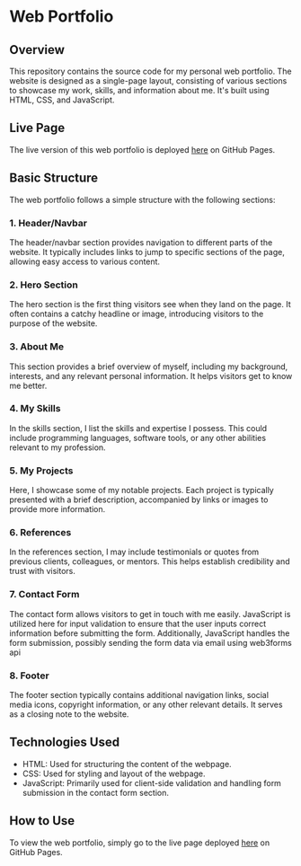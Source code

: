 # Web Portfolio

## Overview

This repository contains the source code for my personal web portfolio. The website is designed as a single-page layout, consisting of various sections to showcase my work, skills, and information about me. It's built using HTML, CSS, and JavaScript. 

## Live Page

The live version of this web portfolio is deployed [here](https://meganeume.github.io/WebPortfolio/) on GitHub Pages.

## Basic Structure

The web portfolio follows a simple structure with the following sections:

### 1. Header/Navbar
The header/navbar section provides navigation to different parts of the website. It typically includes links to jump to specific sections of the page, allowing easy access to various content.

### 2. Hero Section
The hero section is the first thing visitors see when they land on the page. It often contains a catchy headline or image, introducing visitors to the purpose of the website.

### 3. About Me
This section provides a brief overview of myself, including my background, interests, and any relevant personal information. It helps visitors get to know me better.

### 4. My Skills
In the skills section, I list the skills and expertise I possess. This could include programming languages, software tools, or any other abilities relevant to my profession.

### 5. My Projects
Here, I showcase some of my notable projects. Each project is typically presented with a brief description, accompanied by links or images to provide more information.

### 6. References
In the references section, I may include testimonials or quotes from previous clients, colleagues, or mentors. This helps establish credibility and trust with visitors.

### 7. Contact Form
The contact form allows visitors to get in touch with me easily. JavaScript is utilized here for input validation to ensure that the user inputs correct information before submitting the form. Additionally, JavaScript handles the form submission, possibly sending the form data via email using web3forms api

### 8. Footer
The footer section typically contains additional navigation links, social media icons, copyright information, or any other relevant details. It serves as a closing note to the website.

## Technologies Used

- HTML: Used for structuring the content of the webpage.
- CSS: Used for styling and layout of the webpage.
- JavaScript: Primarily used for client-side validation and handling form submission in the contact form section.

## How to Use

To view the web portfolio, simply go to the live page deployed [here](https://meganeume.github.io/WebPortfolio/) on GitHub Pages.
